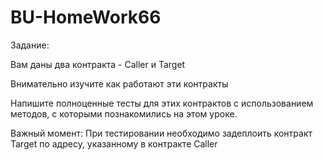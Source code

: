 # BU-HomeWork66

Задание:

Вам даны два контракта - Caller и Target

Внимательно изучите как работают эти контракты

Напишите полноценные тесты для этих контрактов с использованием методов, с которыми познакомились на этом уроке.

Важный момент:
При тестировании необходимо задеплоить контракт Target по адресу, указанному в контракте Caller 